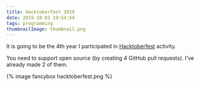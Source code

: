 ```yaml
---
title: Hacktoberfest 2019
date: 2019-10-02 19:54:54
tags: programming
thumbnailImage: thumbnail.png
---
```


It is going to be the 4th year I participated in [Hacktoberfest](https://hacktoberfest.digitalocean.com/) activity.
<!-- more -->
You need to support open source (by creating 4 GitHub pull requests). I've already made 2 of them.

{% image fancybox hacktoberfest.png %}
